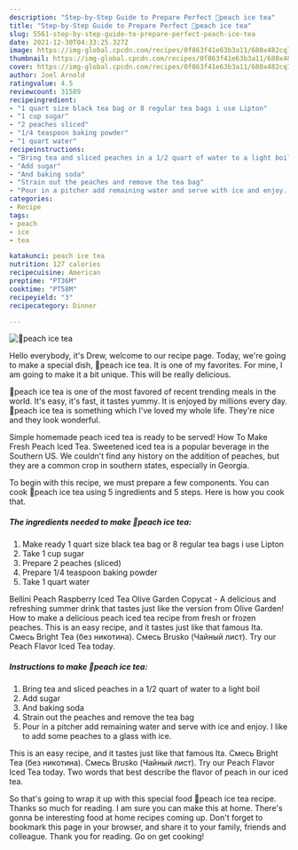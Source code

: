 ```yaml
---
description: "Step-by-Step Guide to Prepare Perfect 🍑peach ice tea"
title: "Step-by-Step Guide to Prepare Perfect 🍑peach ice tea"
slug: 5561-step-by-step-guide-to-prepare-perfect-peach-ice-tea
date: 2021-12-30T04:33:25.327Z
image: https://img-global.cpcdn.com/recipes/0f863f41e63b3a11/680x482cq70/peach-ice-tea-recipe-main-photo.jpg
thumbnail: https://img-global.cpcdn.com/recipes/0f863f41e63b3a11/680x482cq70/peach-ice-tea-recipe-main-photo.jpg
cover: https://img-global.cpcdn.com/recipes/0f863f41e63b3a11/680x482cq70/peach-ice-tea-recipe-main-photo.jpg
author: Joel Arnold
ratingvalue: 4.5
reviewcount: 31589
recipeingredient:
- "1 quart size black tea bag or 8 regular tea bags i use Lipton"
- "1 cup sugar"
- "2 peaches sliced"
- "1/4 teaspoon baking powder"
- "1 quart water"
recipeinstructions:
- "Bring tea and sliced peaches in a 1/2 quart of water to a light boil"
- "Add sugar"
- "And baking soda"
- "Strain out the peaches and remove the tea bag"
- "Pour in a pitcher add remaining water and serve with ice and enjoy. I like to add some peaches to a glass with ice."
categories:
- Recipe
tags:
- peach
- ice
- tea

katakunci: peach ice tea 
nutrition: 127 calories
recipecuisine: American
preptime: "PT36M"
cooktime: "PT58M"
recipeyield: "3"
recipecategory: Dinner

---
```



![🍑peach ice tea](https://img-global.cpcdn.com/recipes/0f863f41e63b3a11/680x482cq70/peach-ice-tea-recipe-main-photo.jpg)

Hello everybody, it's Drew, welcome to our recipe page. Today, we're going to make a special dish, 🍑peach ice tea. It is one of my favorites. For mine, I am going to make it a bit unique. This will be really delicious.

🍑peach ice tea is one of the most favored of recent trending meals in the world. It's easy, it's fast, it tastes yummy. It is enjoyed by millions every day. 🍑peach ice tea is something which I've loved my whole life. They're nice and they look wonderful.

Simple homemade peach iced tea is ready to be served! How To Make Fresh Peach Iced Tea. Sweetened iced tea is a popular beverage in the Southern US. We couldn&#39;t find any history on the addition of peaches, but they are a common crop in southern states, especially in Georgia.


To begin with this recipe, we must prepare a few components. You can cook 🍑peach ice tea using 5 ingredients and 5 steps. Here is how you cook that.

<!--inarticleads1-->

##### The ingredients needed to make 🍑peach ice tea:

1. Make ready 1 quart size black tea bag or 8 regular tea bags i use Lipton
1. Take 1 cup sugar
1. Prepare 2 peaches (sliced)
1. Prepare 1/4 teaspoon baking powder
1. Take 1 quart water


Bellini Peach Raspberry Iced Tea Olive Garden Copycat - A delicious and refreshing summer drink that tastes just like the version from Olive Garden! How to make a delicious peach iced tea recipe from fresh or frozen peaches. This is an easy recipe, and it tastes just like that famous Ita. Смесь Bright Tea (без никотина). Смесь Brusko (Чайный лист). Try our Peach Flavor Iced Tea today. 

<!--inarticleads2-->

##### Instructions to make 🍑peach ice tea:

1. Bring tea and sliced peaches in a 1/2 quart of water to a light boil
1. Add sugar
1. And baking soda
1. Strain out the peaches and remove the tea bag
1. Pour in a pitcher add remaining water and serve with ice and enjoy. I like to add some peaches to a glass with ice.


This is an easy recipe, and it tastes just like that famous Ita. Смесь Bright Tea (без никотина). Смесь Brusko (Чайный лист). Try our Peach Flavor Iced Tea today. Two words that best describe the flavor of peach in our iced tea. 

So that's going to wrap it up with this special food 🍑peach ice tea recipe. Thanks so much for reading. I am sure you can make this at home. There's gonna be interesting food at home recipes coming up. Don't forget to bookmark this page in your browser, and share it to your family, friends and colleague. Thank you for reading. Go on get cooking!
